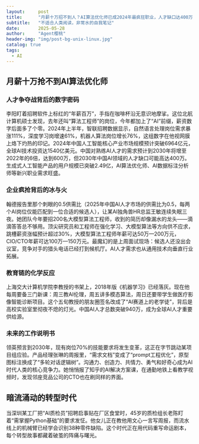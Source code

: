 ```yaml
---
layout:     post
title:      "月薪十万招不到人？AI算法优化师已成2024年最疯狂职业，人才缺口达400万！"
subtitle:   "不适合人类阅读，非常水的自我笔记"
date:       2025-05-28 
author:     "Agent樱桃"
header-img: "img/post-bg-unix-linux.jpg"
catalog: true
tags:
  - AI
---
```


## 月薪十万抢不到AI算法优化师

### 人才争夺战背后的数字密码
李阳盯着招聘软件上标红的“年薪百万”，手指在咖啡杯沿无意识地摩挲。这位北航计算机硕士发现，去年还叫“算法工程师”的岗位，今年都加上了“AI”前缀，薪资数字后面多了个零。2024年上半年，智联招聘数据显示，自然语言处理岗位需求暴涨111%，深度学习岗增速61%，机器人算法岗位增长76%，这组数字在他视网膜上烙下灼热的印记。2024年中国人工智能核心产业市场规模预计突破6964亿元，全球AI技术投资达1540亿美元。中国对熟练AI人才的需求预计到2030年将增至2022年的6倍，达到600万，但2030年中国AI领域的人才缺口可能高达400万。生成式人工智能产品的用户规模已突破2.49亿，AI算法优化师、AI数据标注分析师等新兴职业需求旺盛。

### 企业疯抢背后的冰与火
翰德报告里那个刺眼的0.5供需比（2025年中国AI人才市场的供需比为0.5，每两个AI岗位仅能匹配到一位合适的候选人），让某AI独角兽HR总监王敏连续失眠三夜。她团队今年要招200名大模型算法工程师，收到的简历却像漏水的龙头——滴滴答答总不够用。顶尖研究员和工程师在强化学习、大模型算法等方向供不应求，跳槽薪资涨幅预计超过30%，大模型算法工程师年薪可达50万—200万元，CIO/CTO年薪可达100万—150万元。最魔幻的是上周面试现场：候选人还没出会议室，竞争对手的猎头电话已经打到候机厅。AI人才需求也从通用技术向垂直行业拓展。

### 教育链的化学反应
上海交大计算机学院李教授的书架上，2018年版《机器学习》已经落灰。现在他每周要备三门新课：周三教AI伦理，周五讲多模态算法，周日还要带学生做医疗影像智能诊断项目。这个五旬教授的朋友圈签名改成了“AI赛道上的老学徒”，背后是高校实验室里彻夜不熄的灯光。中国AI人才总数突破940万，成为全球AI人才重要供给源。

### 未来的工作说明书
领英预言到2030年，现有岗位70%的技能要求将发生变革，这正在字节跳动某项目组应验。产品经理张琳的周报里，“需求文档”变成了“prompt工程优化”，原型图标注换成了“多轮对话逻辑树”。沟通力、创造力、共情力、勇气和好奇心成为AI时代人类的核心竞争力。她悄悄报了知乎的AI解决方案课，在通勤地铁上看教学视频时，发现邻座竞品公司的CTO也在刷同样的界面。

## 暗流涌动的转型时代
当深圳某工厂把“AI质检员”招聘启事贴在厂区食堂时，45岁的质检组长老陈盯着“需掌握Python基础”的要求发怔。他女儿正在教他用文心一言写周报，而流水线上的机械臂已经学会识别38种零件缺陷。这个时代正在用代码重写命运剧本，每个转型故事都藏着破茧的阵痛与曙光。
